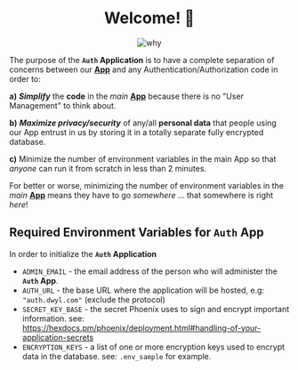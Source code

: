 <div align="center">

# Welcome! 👋 

![why](https://user-images.githubusercontent.com/194400/150698837-4eab1188-0aae-4dfd-b9c1-56ce0d311d20.png)

</div>

The purpose of the **`Auth` Application**
is to have a complete separation of concerns between
our 
[**App**](https://github.com/dwyl/app)
and any Authentication/Authorization code
in order to: <br />

**a)** ***Simplify*** the **code** in the _main_ 
[**App**](https://github.com/dwyl/app)
because there is no "User Management"
to think about.

**b)** ***Maximize privacy/security*** of any/all **personal data**
that people using our App entrust in us
by storing it in a totally separate 
fully encrypted database.

**c)** Minimize the number of environment variables
in the main App so that _anyone_ can run it
from scratch in less than 2 minutes.


For better or worse,
minimizing the number of environment variables 
in the _main_
[**App**](https://github.com/dwyl/app)
means they have to go _somewhere_ ...
that somewhere is right _here_!

## Required Environment Variables for `Auth` App

In order to initialize the **`Auth` Application**
+ `ADMIN_EMAIL` - the email address of the person who will
administer the **`Auth` App**.
+ `AUTH_URL` - the base URL where the application will be hosted,
e.g: `"auth.dwyl.com"` (exclude the protocol)
+ `SECRET_KEY_BASE` - the secret Phoenix uses to sign and encrypt important information.
see:
https://hexdocs.pm/phoenix/deployment.html#handling-of-your-application-secrets
+ `ENCRYPTION_KEYS` - a list of one or more encryption keys
used to encrypt data in the database.
see: `.env_sample` for example.


